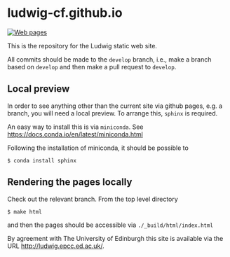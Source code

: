 # ludwig-cf.github.io

[![Web pages](https://travis-ci.com/ludwig-cf/ludwig-cf.github.io.svg?branch=develop)](https://travis-ci.com/ludwig-cf/ludwig-cf.github.io)


This is the repository for the Ludwig static web site.

All commits should be made to the `develop` branch, i.e., make a branch
based on `develop` and then make a pull request to `develop`.

## Local preview

In order to see anything other than the current site via github pages, e.g. a branch, you will need a local preview. To arrange this, `sphinx` is required.

An easy way to install this is via `miniconda`. See https://docs.conda.io/en/latest/miniconda.html

Following the installation of miniconda, it should be possible to
```
$ conda install sphinx
```

## Rendering the pages locally

Check out the relevant branch. From the top level directory
```
$ make html
```
and then the pages should be accessible via `./_build/html/index.html`


By agreement with The University of Edinburgh this site is available via the
URL http://ludwig.epcc.ed.ac.uk/.
